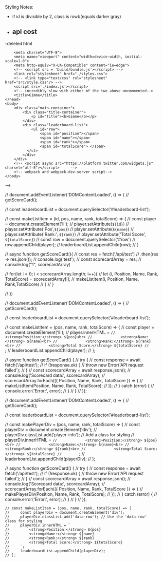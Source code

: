 Styling Notes: 

- if id is divisible by 2, class is rowb(equals darker gray)




- api cost 
    - 



-deleted html 

<!-- <!DOCTYPE html>
<html lang="en">
    <head>
        <!-- <script defer src="build/bundle.js"></script> -->
        <meta charset="UTF-8">
        <meta name="viewport" content="width=device-width, initial-scale=1.0">
        <meta http-equiv="X-UA-Compatible" content="ie=edge">
        <!-- <script src = 'build/bundle.js'></script> -->
        <link rel="stylesheet" href="./styles.css"> 
        <!-- <link type="text/css" rel="stylesheet"  href="src/style.css"/> -->
        <script src='./index.js'></script>
        <!-- incredibly slow with either of the two above uncommented-->
        <title>Gimme</title>
    </head>
    <body>
        <div class="main-container">
            <div class="title-container">
                <p id="title"><b>Gimme</b></p>
            </div>
            <div class="leaderboard-list">
                <ul id="row">
                    <span id="position"></span>
                    <span id="name"></span>
                    <span id="rank"></span>
                    <span id="totalScore"> </span>
              </ul>
            </div>
        </div>
        <!-- <script async src="https://platform.twitter.com/widgets.js" charset="utf-8"></script>     -->
        <!-- webpack and webpack-dev-server script-->
    </body>
</html>
-->



// document.addEventListener('DOMContentLoaded', () => {
//     getScoreCard();
   
//     const leaderboardList = document.querySelector('#leaderboard-list');

//     const makeListItem = (id, pos, name, rank, totalScore) => {
//        const player = document.createElement('li'); 
//         player.setAttribute(`${id}`)
//         player.setAttribute('Pos',`${pos}`)
//         player.setAttribute(`${name}`)
//         player.setAttribute('Rank:', `${rank}`)
//         player.setAttribute('Total Score', `${totalScore}`)
//         const row = document.querySelector('#row')
//         row.appendChild(player);
//         leaderboardList.appendChild(row);
//     }

//     async function getScoreCard(){
//             const res = fetch('/api/test')
//             .then(res => res.json());
//             console.log('test');
//             const scorecardArray = res;
//             console.log("1", scorecardArray)  
            
//             for(let i = 0; i < scorecardArray.length; i++){
//                 let {i, Position, Name, Rank, TotalScore} = scorecardArray[i]; 
//                 makeListItem(i, Position, Name, Rank,TotalScore)
//             }
//     }
    
// })

// document.addEventListener('DOMContentLoaded', () => {
//     getScoreCard();

//     const leaderboardList = document.querySelector('#leaderboard-list');

//     const makeListItem = (pos, name, rank, totalScore) => {
//         const player = document.createElement('li');
//         player.innerHTML = `
//             <strong>Position:</strong> ${pos}<br>
//             <strong>Name:</strong> ${name}<br>
//             <strong>Rank:</strong> ${rank}<br>
//             <strong>Total Score:</strong> ${totalScore}
//         `;
//         leaderboardList.appendChild(player);
//     };

//     async function getScoreCard() {
//         try {
//             const response = await fetch('/api/test');
//             if (!response.ok) {
//                 throw new Error('API request failed');
//             }
//             const scorecardArray = await response.json();
//             console.log('Scorecard data:', scorecardArray);
//             scorecardArray.forEach(({ Position, Name, Rank, TotalScore }) => {
//                 makeListItem(Position, Name, Rank, TotalScore);
//             });
//         } catch (error) {
//             console.error('Error:', error);
//         }
//     }
// });

// document.addEventListener('DOMContentLoaded', () => {
//     getScoreCard();

//     const leaderboardList = document.querySelector('#leaderboard-list');

//     const makePlayerDiv = (pos, name, rank, totalScore) => {
//         const playerDiv = document.createElement('div');
//         playerDiv.classList.add('player-info'); // Add a class for styling
//         playerDiv.innerHTML = `
//             <strong>Position:</strong> ${pos}<br>
//             <strong>Name:</strong> ${name}<br>
//             <strong>Rank:</strong> ${rank}<br>
//             <strong>Total Score:</strong> ${totalScore}
//         `;
//         leaderboardList.appendChild(playerDiv);
//     };

//     async function getScoreCard() {
//         try {
//             const response = await fetch('/api/test');
//             if (!response.ok) {
//                 throw new Error('API request failed');
//             }
//             const scorecardArray = await response.json();
//             console.log('Scorecard data:', scorecardArray);
//             scorecardArray.forEach(({ Position, Name, Rank, TotalScore }) => {
//                 makePlayerDiv(Position, Name, Rank, TotalScore);
//             });
//         } catch (error) {
//             console.error('Error:', error);
//         }
//     }
// });


    // const makeListItem = (pos, name, rank, totalScore) => {
    //     const playerDiv = document.createElement('div');
    //     playerDiv.classList.add('data-row'); // Use the 'data-row' class for styling
    //     playerDiv.innerHTML = `
    //         <strong>Position:</strong> ${pos}
    //         <strong>Name:</strong> ${name}
    //         <strong>Rank:</strong> ${rank}
    //         <strong>Total Score:</strong> ${totalScore}
    //     `;
    //     leaderboardList.appendChild(playerDiv);
    // };